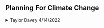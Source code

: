 ## Planning For Climate Change




<details>
  
  <summary> Taylor Davey 4/14/2022 </summary>
  .  
<details>
  
  <summary> guiding quotes/papers </summary>
  
  **"While nations talk, cities act,"** David Miller  

  [Why does everyone think cities can save the planet?](https://journals-sagepub-com.ezp-prod1.hul.harvard.edu/doi/full/10.1177/0042098020919081)
Hillary Angelo, David Wachsmuth
  
   ####  "The understanding of what 'nature' is inspired views about what the city ought to be" Swyngedow and Kaika 2000 
  
**Scalar difference of problem,** flom molecular to global. Allows space for all the scales in-between (ie local, regional, etc). 
  </details>

  <details>
    <summary> some history on global efforts </summary>
    
  1. Agenda 21, environmental agenda 
     * Established 1987
     * Introduces **Sustainable Growth**. _Agenda 21 sustainable growth as the way to go forward._
     * Critically is not anti-growth. 
    
  2. **ipcc:** Intergovernmental Panel on Climate Change: 
     * Established 1988
  
  3. 1997 Kyoto Protocol. First Environmental Agreement from UN --> 2015 Paris Agreement
     * Binding Agreements -->Pledge-and-Review
     * Top-Down --> Bottom-Up
     * Regulatory --> Catalyze and Facilitate
  </details>
  
  <details> 
    <Summary> Sustainable Development At The Center? </summary>
    
![image](https://user-images.githubusercontent.com/34726888/163415773-e152a619-55cf-4d0c-944f-3af630d95c69.png)
  
  </details>
  
<details>
  <summary> City Resilience Framework </summary>
 
![image](https://user-images.githubusercontent.com/34726888/163417712-d96d2ff5-9640-415d-aee1-ae6c1e1760b8.png)
  </details>
  
  **Urban Carbon Budgets**
  

  <details> 
    <summary>  Black Box of Power in Enviro Gov, Morrison> </summary>
    
  ![(black box of power in environemtnal governance, morrison)](https://user-images.githubusercontent.com/34726888/163418364-68ea7bed-eaed-4492-b53f-bdf418837bde.png)
  </details>
  
 [Greenhouse Gas Protocol](https://ghgprotocol.org/countries-and-cities)
  
  
  <details>
    <summary> Carbon Lock-In, Seto et Al </summary>
    
 ![image](https://user-images.githubusercontent.com/34726888/163419844-d9fd3441-f68a-4302-bc5e-e0ba1b7fc893.png)
  </details>
  
  <details>
    <summary> Urban MEtabolism </summary>
    
  ![image](https://user-images.githubusercontent.com/34726888/163421157-63f22d42-4d86-4091-8525-c7caccd6f454.png)
 urban metabolis, 1970s
    
  </details>
  
  <details>
    <summary> Discourses on Climate Delay>, Lamb et, al </summary>
    
![image](https://user-images.githubusercontent.com/34726888/163421625-a9cdc8d4-656c-43ca-84a8-7019e433d7f2.png)

  </details>
  
  
  slow-violence: O'lear (2016) ["Climate Science and Slow Violence"](https://www-sciencedirect-com.ezp-prod1.hul.harvard.edu/science/article/pii/S0962629815000062)
  
</details>

